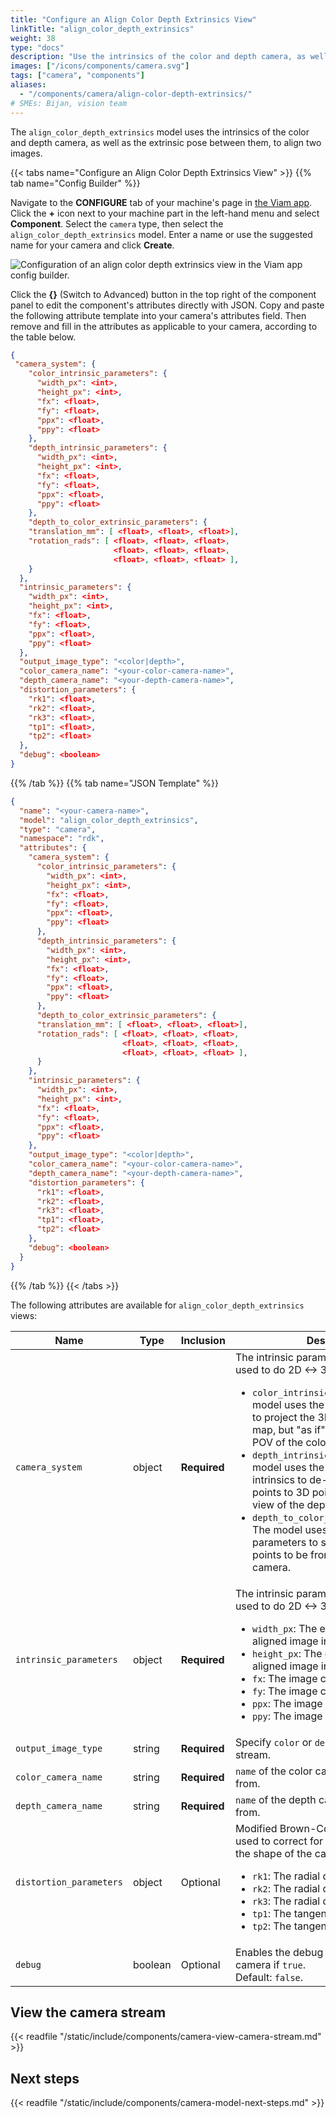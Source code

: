 ```yaml
---
title: "Configure an Align Color Depth Extrinsics View"
linkTitle: "align_color_depth_extrinsics"
weight: 38
type: "docs"
description: "Use the intrinsics of the color and depth camera, as well as the extrinsic pose between them, to align two images."
images: ["/icons/components/camera.svg"]
tags: ["camera", "components"]
aliases:
  - "/components/camera/align-color-depth-extrinsics/"
# SMEs: Bijan, vision team
---
```


The `align_color_depth_extrinsics` model uses the intrinsics of the color and depth camera, as well as the extrinsic pose between them, to align two images.

{{< tabs name="Configure an Align Color Depth Extrinsics View" >}}
{{% tab name="Config Builder" %}}

Navigate to the **CONFIGURE** tab of your machine's page in [the Viam app](https://app.viam.com).
Click the **+** icon next to your machine part in the left-hand menu and select **Component**.
Select the `camera` type, then select the `align_color_depth_extrinsics` model.
Enter a name or use the suggested name for your camera and click **Create**.

![Configuration of an align color depth extrinsics view in the Viam app config builder.](/components/camera/configure-align-color-depth-extrinsics.png)

Click the **{}** (Switch to Advanced) button in the top right of the component panel to edit the component's attributes directly with JSON.
Copy and paste the following attribute template into your camera's attributes field.
Then remove and fill in the attributes as applicable to your camera, according to the table below.

```json {class="line-numbers linkable-line-numbers"}
{
 "camera_system": {
    "color_intrinsic_parameters": {
      "width_px": <int>,
      "height_px": <int>,
      "fx": <float>,
      "fy": <float>,
      "ppx": <float>,
      "ppy": <float>
    },
    "depth_intrinsic_parameters": {
      "width_px": <int>,
      "height_px": <int>,
      "fx": <float>,
      "fy": <float>,
      "ppx": <float>,
      "ppy": <float>
    },
    "depth_to_color_extrinsic_parameters": {
    "translation_mm": [ <float>, <float>, <float>],
    "rotation_rads": [ <float>, <float>, <float>,
                       <float>, <float>, <float>,
                       <float>, <float>, <float> ],
    }
  },
  "intrinsic_parameters": {
    "width_px": <int>,
    "height_px": <int>,
    "fx": <float>,
    "fy": <float>,
    "ppx": <float>,
    "ppy": <float>
  },
  "output_image_type": "<color|depth>",
  "color_camera_name": "<your-color-camera-name>",
  "depth_camera_name": "<your-depth-camera-name>",
  "distortion_parameters": {
    "rk1": <float>,
    "rk2": <float>,
    "rk3": <float>,
    "tp1": <float>,
    "tp2": <float>
  },
  "debug": <boolean>
}
```

{{% /tab %}}
{{% tab name="JSON Template" %}}

```json {class="line-numbers linkable-line-numbers"}
{
  "name": "<your-camera-name>",
  "model": "align_color_depth_extrinsics",
  "type": "camera",
  "namespace": "rdk",
  "attributes": {
    "camera_system": {
      "color_intrinsic_parameters": {
        "width_px": <int>,
        "height_px": <int>,
        "fx": <float>,
        "fy": <float>,
        "ppx": <float>,
        "ppy": <float>
      },
      "depth_intrinsic_parameters": {
        "width_px": <int>,
        "height_px": <int>,
        "fx": <float>,
        "fy": <float>,
        "ppx": <float>,
        "ppy": <float>
      },
      "depth_to_color_extrinsic_parameters": {
      "translation_mm": [ <float>, <float>, <float>],
      "rotation_rads": [ <float>, <float>, <float>,
                         <float>, <float>, <float>,
                         <float>, <float>, <float> ],
      }
    },
    "intrinsic_parameters": {
      "width_px": <int>,
      "height_px": <int>,
      "fx": <float>,
      "fy": <float>,
      "ppx": <float>,
      "ppy": <float>
    },
    "output_image_type": "<color|depth>",
    "color_camera_name": "<your-color-camera-name>",
    "depth_camera_name": "<your-depth-camera-name>",
    "distortion_parameters": {
      "rk1": <float>,
      "rk2": <float>,
      "rk3": <float>,
      "tp1": <float>,
      "tp2": <float>
    },
    "debug": <boolean>
  }
}
```

{{% /tab %}}
{{< /tabs >}}

The following attributes are available for `align_color_depth_extrinsics` views:

<!-- prettier-ignore -->
| Name | Type | Inclusion | Description |
| ---- | ---- | --------- | ----------- |
| `camera_system` | object | **Required** | The intrinsic parameters of the camera used to do 2D <-> 3D projections: <ul> <li> <code>color_intrinsic_parameters</code>: The model uses the color camera intrinsics to project the 3D points to a 2D depth map, but "as if" it was taken from the POV of the color camera. </li> <li> <code>depth_intrinsic_parameters</code>: The model uses the depth camera intrinsics to de-project the 2D depth points to 3D points, from the point of view of the depth camera. </li> <li> <code>depth_to_color_extrinsic_parameters</code>: The model uses the extrinsic parameters to shift the 3D depth points to be from the POV of the color camera. </li> </ul> |
| `intrinsic_parameters` | object | **Required** | The intrinsic parameters of the camera used to do 2D <-> 3D projections: <ul> <li> <code>width_px</code>: The expected width of the aligned image in pixels. </li> <li> <code>height_px</code>: The expected height of the aligned image in pixels. </li> <li> <code>fx</code>: The image center x point. </li> <li> <code>fy</code>: The image center y point. </li> <li> <code>ppx</code>: The image focal x. </li> <li> <code>ppy</code>: The image focal y. </li> </ul> |
| `output_image_type` | string | **Required** | Specify `color` or `depth` for the output stream. |
| `color_camera_name` | string | **Required** | `name` of the color camera to pull images from. |
| `depth_camera_name` | string | **Required** | `name` of the depth camera to pull images from. |
| `distortion_parameters` | object | Optional | Modified Brown-Conrady parameters used to correct for distortions caused by the shape of the camera lens: <ul> <li> <code>rk1</code>: The radial distortion x. </li> <li> <code>rk2</code>: The radial distortion y. </li> <li> <code>rk3</code>: The radial distortion z. </li> <li> <code>tp1</code>: The tangential distortion x. </li> <li> <code>tp2</code>: The tangential distortion y. </li> </ul> |
| `debug` | boolean | Optional | Enables the debug outputs from the camera if `true`. <br> Default: `false`. |

## View the camera stream

{{< readfile "/static/include/components/camera-view-camera-stream.md" >}}

## Next steps

{{< readfile "/static/include/components/camera-model-next-steps.md" >}}
